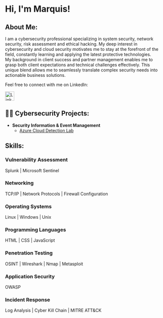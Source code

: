 <h1>Hi, I'm Marquis! <br/> 

<h2>About Me:</h2>

<p>I am a cybersecurity professional specializing in system security, network security, risk assessment and ethical hacking. My deep interest in cybersecurity and cloud security motivates me to stay at the forefront of the field, constantly learning and applying the latest protective technologies. My background in client success and partner management enables me to grasp both client expectations and technical challenges effectively. This unique blend allows me to seamlessly translate complex security needs into actionable business solutions.</p>

<p>Feel free to connect with me on LinkedIn:</p>

<p>
    <a href="https://www.linkedin.com/in/your-profile" target="_blank">
        <img src="https://img.icons8.com/ios-filled/50/0077b5/linkedin.png" alt="LinkedIn" width="30" height="30">
    </a>

<h2>👨‍💻 Cybersecurity Projects:</h2>

- <b>Security Information & Event Management</b>
  - [Azure Cloud Detection Lab](https://github.com/joshmadakor1/Algorithms-Practice)


<h2>Skills:</h2>


### Vulnerability Assessment
<p>
    Splunk | Microsoft Sentinel
</p>

### Networking
<p>
    TCP/IP | Network Protocols | Firewall Configuration
</p>

### Operating Systems
<p>
    Linux | Windows | Unix
</p>

### Programming Languages
<p>
    HTML | CSS | JavaScript
</p>

### Penetration Testing
<p>
    OSINT | Wireshark | Nmap | Metasploit
</p>

### Application Security
<p>
    OWASP
</p>

### Incident Response
<p>
    Log Analysis | Cyber Kill Chain | MITRE ATT&CK
</p>



